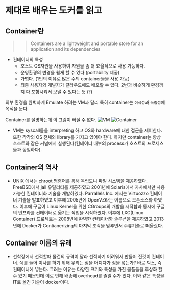 # 제대로 배우는 도커를 읽고

## Container란

>> Containers are a lightweight and portable store for an application and its 
dependencies

- 컨테이너의 특성
  - 호스트 OS자원을 사용하여 자원을 좀 더 효율적으로 사용 가능하다.
  - 운영환경의 변경을 쉽게 할 수 있다 (portability 제공)
  - 가볍다. (1번의 이유로 많은 수의 container들을 사용 가능)
  - 최종 사용자와 개발자가 클라우드에도 배포할 수 있다. 2번과 비슷하게 환경까지 다 포함시켜서 보낼 수 있다는 뜻 (?)

외부 환경을 완벽하게 Emulate 하려는 VM과 달리 특히 container는 `이식성`과 `독립성`에 목적을 둔다.

Container를 설명하는데 이 그림이 빠질 수 없다.
![VM](https://www.docker.com/sites/default/files/d8/2018-11/docker-containerized-appliction-blue-border_2.png)
![Container](https://www.docker.com/sites/default/files/d8/2018-11/container-vm-whatcontainer_2.png)

- VM는 syscall들을 interpreting 하고 OS와 hardware에 대한 접근을 제어한다. 또한 각각의 OS 전체와 library를 가지고 있어야 한다. 하지만 container는 항상 호스트와 같은 커널에서 실행된다(컨테이너 내부의 process가 호스트의 프로세스들과 동일하다).

## Container의 역사
- UNIX 에서는 chroot 명령어를 통해 독립도니 파일 시스템을 제공하였다. FreeBSD에서 jail 유틸리티를 제공하였고 2001년에 Solaris에서 자사에서만 사용 가능한 컨테이너화 기술을 개발하였다. Parrallels Inc. 에서는 Virtuozzo 컨테이너 기술을 발표하였고 이후에 2005년에 OpenVZ라는 이름으로 오픈소스화 하였다. 이후에 구글이 Linux Kernel을 위한 CGroups의 개발을 시작함과 동시에 구글의 인프라를 컨테이너로 옮기는 작업을 시작하였다. 이후에 LXC(Linux Container) 프로젝트는 2008년에 완벽한 컨테이너화 솔루션을 제공하였고 2013년에 Docker가 Contianerizing의 마지막 조각을 맞추면서 주류기술로 떠올랐다.

## Container 이름의 유래
- 선착장에서 선적할때 물건의 규격이 달라 선적하기 어려워서 만들어 진것이 컨테이너. 예를 들어 이사를 하기 위해 우리는 짐을 어디다가 짐을 넣는가? 바로 박스, 즉 컨테이너에 넣는다. 그러는 이유는 다양한 크기와 특성을 가진 물품들을 추상화 할 수 있기 때문인데 이로 인해 배송에 overhead를 줄일 수가 있다. 이와 같은 특성을 IT로 옮긴 기술이 docker이다.    


